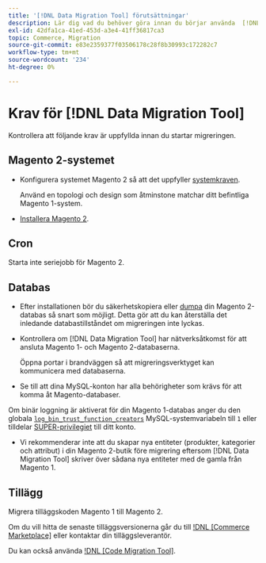 ```yaml
---
title: '[!DNL Data Migration Tool] förutsättningar'
description: Lär dig vad du behöver göra innan du börjar använda  [!DNL Data Migration Tool]  för att överföra data mellan Magento 1 och Magento 2.
exl-id: 42dfa1ca-41ed-453d-a3e4-41ff36817ca3
topic: Commerce, Migration
source-git-commit: e83e2359377f03506178c28f8b30993c172282c7
workflow-type: tm+mt
source-wordcount: '234'
ht-degree: 0%

---
```


# Krav för [!DNL Data Migration Tool]

Kontrollera att följande krav är uppfyllda innan du startar migreringen.

## Magento 2-systemet

* Konfigurera systemet Magento 2 så att det uppfyller [systemkraven](../../installation/system-requirements.md).

  Använd en topologi och design som åtminstone matchar ditt befintliga Magento 1-system.

* [Installera Magento 2](../../installation/overview.md).

## Cron

Starta inte seriejobb för Magento 2.

## Databas

* Efter installationen bör du säkerhetskopiera eller [dumpa](https://dev.mysql.com/doc/refman/8.0/en/mysqldump.html) din Magento 2-databas så snart som möjligt. Detta gör att du kan återställa det inledande databastillståndet om migreringen inte lyckas.

* Kontrollera om [!DNL Data Migration Tool] har nätverksåtkomst för att ansluta Magento 1- och Magento 2-databaserna.

  Öppna portar i brandväggen så att migreringsverktyget kan kommunicera med databaserna.

* Se till att dina MySQL-konton har alla behörigheter som krävs för att komma åt Magento-databaser.

Om binär loggning är aktiverat för din Magento 1-databas anger du den globala [`log_bin_trust_function_creators`](https://dev.mysql.com/doc/refman/5.7/en/server-system-variables.html#sysvar_log_bin_trust_function_creators) MySQL-systemvariabeln till `1` eller tilldelar [SUPER-privilegiet](https://dev.mysql.com/doc/refman/5.7/en/privileges-provided.html#priv_super) till ditt konto.

* Vi rekommenderar inte att du skapar nya entiteter (produkter, kategorier och attribut) i din Magento 2-butik före migrering eftersom [!DNL Data Migration Tool] skriver över sådana nya entiteter med de gamla från Magento 1.

## Tillägg

Migrera tilläggskoden Magento 1 till Magento 2.

Om du vill hitta de senaste tilläggsversionerna går du till [!DNL [Commerce Marketplace]](https://marketplace.magento.com/) eller kontaktar din tilläggsleverantör.

Du kan också använda [!DNL [Code Migration Tool]](https://github.com/magento-commerce/code-migration/blob/develop/README.md).

